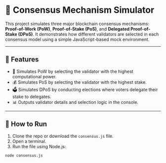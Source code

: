# 🧠 Consensus Mechanism Simulator

This project simulates three major blockchain consensus mechanisms: **Proof-of-Work (PoW)**, **Proof-of-Stake (PoS)**, and **Delegated Proof-of-Stake (DPoS)**. It demonstrates how different validators are selected in each consensus model using a simple JavaScript-based mock environment.

---

## 📌 Features

- 🧮 Simulates PoW by selecting the validator with the highest computational power.
- 💰 Simulates PoS by selecting the validator with the highest stake.
- 🗳️ Simulates DPoS by conducting elections where voters delegate their stake to delegates.
- 📊 Outputs validator details and selection logic in the console.

---

## 🚀 How to Run

1. Clone the repo or download the `consensus.js` file.
2. Open a terminal.
3. Run the file using Node.js:

```bash
node consensus.js

